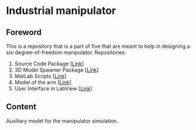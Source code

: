 # Industrial manipulator
## Foreword
This is a repository that is a part of five that are meant to help in designing a six-degree-of-freedom manipulator.
Repositories:
 1. Source Code Package [[Link][script]]
 2. 3D Model Spawner Package [[Link][spawner]]
 3. MatLab Scripts [[Link][script]]
 4. Model of the arm [[Link][model]]
 5. User Interface in LabView [[Link][UI]]

## Content 
Auxiliary model for the manipulator simulation.

[UI]: https://github.com/mandarius-dev/arm_user_interface
[spawner]: https://github.com/mandarius-dev/arm_model_spawner
[script]: https://github.com/mandarius-dev/arm_matlab_scripts
[control]: https://github.com/mandarius-dev/arm_control
[model]: https://github.com/mandarius-dev/arm_3d_model
